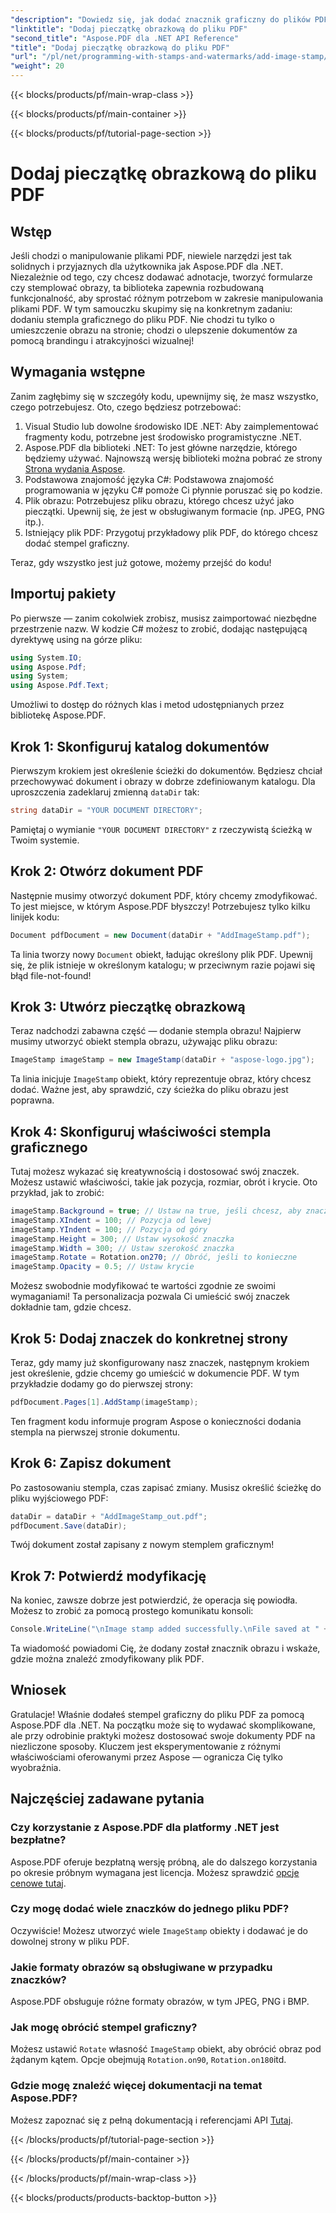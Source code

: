 ```yaml
---
"description": "Dowiedz się, jak dodać znacznik graficzny do plików PDF za pomocą Aspose.PDF dla platformy .NET, korzystając z instrukcji krok po kroku i przykładowego kodu."
"linktitle": "Dodaj pieczątkę obrazkową do pliku PDF"
"second_title": "Aspose.PDF dla .NET API Reference"
"title": "Dodaj pieczątkę obrazkową do pliku PDF"
"url": "/pl/net/programming-with-stamps-and-watermarks/add-image-stamp/"
"weight": 20
---
```


{{< blocks/products/pf/main-wrap-class >}}

{{< blocks/products/pf/main-container >}}

{{< blocks/products/pf/tutorial-page-section >}}

# Dodaj pieczątkę obrazkową do pliku PDF

## Wstęp

Jeśli chodzi o manipulowanie plikami PDF, niewiele narzędzi jest tak solidnych i przyjaznych dla użytkownika jak Aspose.PDF dla .NET. Niezależnie od tego, czy chcesz dodawać adnotacje, tworzyć formularze czy stemplować obrazy, ta biblioteka zapewnia rozbudowaną funkcjonalność, aby sprostać różnym potrzebom w zakresie manipulowania plikami PDF. W tym samouczku skupimy się na konkretnym zadaniu: dodaniu stempla graficznego do pliku PDF. Nie chodzi tu tylko o umieszczenie obrazu na stronie; chodzi o ulepszenie dokumentów za pomocą brandingu i atrakcyjności wizualnej!

## Wymagania wstępne

Zanim zagłębimy się w szczegóły kodu, upewnijmy się, że masz wszystko, czego potrzebujesz. Oto, czego będziesz potrzebować:

1. Visual Studio lub dowolne środowisko IDE .NET: Aby zaimplementować fragmenty kodu, potrzebne jest środowisko programistyczne .NET.
2. Aspose.PDF dla biblioteki .NET: To jest główne narzędzie, którego będziemy używać. Najnowszą wersję biblioteki można pobrać ze strony [Strona wydania Aspose](https://releases.aspose.com/pdf/net/).
3. Podstawowa znajomość języka C#: Podstawowa znajomość programowania w języku C# pomoże Ci płynnie poruszać się po kodzie.
4. Plik obrazu: Potrzebujesz pliku obrazu, którego chcesz użyć jako pieczątki. Upewnij się, że jest w obsługiwanym formacie (np. JPEG, PNG itp.).
5. Istniejący plik PDF: Przygotuj przykładowy plik PDF, do którego chcesz dodać stempel graficzny.

Teraz, gdy wszystko jest już gotowe, możemy przejść do kodu!

## Importuj pakiety

Po pierwsze — zanim cokolwiek zrobisz, musisz zaimportować niezbędne przestrzenie nazw. W kodzie C# możesz to zrobić, dodając następującą dyrektywę using na górze pliku:

```csharp
using System.IO;
using Aspose.Pdf;
using System;
using Aspose.Pdf.Text;
```

Umożliwi to dostęp do różnych klas i metod udostępnianych przez bibliotekę Aspose.PDF.

## Krok 1: Skonfiguruj katalog dokumentów

Pierwszym krokiem jest określenie ścieżki do dokumentów. Będziesz chciał przechowywać dokument i obrazy w dobrze zdefiniowanym katalogu. Dla uproszczenia zadeklaruj zmienną `dataDir` tak:

```csharp
string dataDir = "YOUR DOCUMENT DIRECTORY";
```

Pamiętaj o wymianie `"YOUR DOCUMENT DIRECTORY"` z rzeczywistą ścieżką w Twoim systemie.

## Krok 2: Otwórz dokument PDF

Następnie musimy otworzyć dokument PDF, który chcemy zmodyfikować. To jest miejsce, w którym Aspose.PDF błyszczy! Potrzebujesz tylko kilku linijek kodu:

```csharp
Document pdfDocument = new Document(dataDir + "AddImageStamp.pdf");
```

Ta linia tworzy nowy `Document` obiekt, ładując określony plik PDF. Upewnij się, że plik istnieje w określonym katalogu; w przeciwnym razie pojawi się błąd file-not-found!

## Krok 3: Utwórz pieczątkę obrazkową

Teraz nadchodzi zabawna część — dodanie stempla obrazu! Najpierw musimy utworzyć obiekt stempla obrazu, używając pliku obrazu:

```csharp
ImageStamp imageStamp = new ImageStamp(dataDir + "aspose-logo.jpg");
```

Ta linia inicjuje `ImageStamp` obiekt, który reprezentuje obraz, który chcesz dodać. Ważne jest, aby sprawdzić, czy ścieżka do pliku obrazu jest poprawna.

## Krok 4: Skonfiguruj właściwości stempla graficznego

Tutaj możesz wykazać się kreatywnością i dostosować swój znaczek. Możesz ustawić właściwości, takie jak pozycja, rozmiar, obrót i krycie. Oto przykład, jak to zrobić:

```csharp
imageStamp.Background = true; // Ustaw na true, jeśli chcesz, aby znaczek znajdował się w tle
imageStamp.XIndent = 100; // Pozycja od lewej
imageStamp.YIndent = 100; // Pozycja od góry
imageStamp.Height = 300; // Ustaw wysokość znaczka
imageStamp.Width = 300; // Ustaw szerokość znaczka
imageStamp.Rotate = Rotation.on270; // Obróć, jeśli to konieczne
imageStamp.Opacity = 0.5; // Ustaw krycie
```

Możesz swobodnie modyfikować te wartości zgodnie ze swoimi wymaganiami! Ta personalizacja pozwala Ci umieścić swój znaczek dokładnie tam, gdzie chcesz.

## Krok 5: Dodaj znaczek do konkretnej strony

Teraz, gdy mamy już skonfigurowany nasz znaczek, następnym krokiem jest określenie, gdzie chcemy go umieścić w dokumencie PDF. W tym przykładzie dodamy go do pierwszej strony:

```csharp
pdfDocument.Pages[1].AddStamp(imageStamp);
```

Ten fragment kodu informuje program Aspose o konieczności dodania stempla na pierwszej stronie dokumentu.

## Krok 6: Zapisz dokument

Po zastosowaniu stempla, czas zapisać zmiany. Musisz określić ścieżkę do pliku wyjściowego PDF:

```csharp
dataDir = dataDir + "AddImageStamp_out.pdf";
pdfDocument.Save(dataDir);
```

Twój dokument został zapisany z nowym stemplem graficznym!

## Krok 7: Potwierdź modyfikację

Na koniec, zawsze dobrze jest potwierdzić, że operacja się powiodła. Możesz to zrobić za pomocą prostego komunikatu konsoli:

```csharp
Console.WriteLine("\nImage stamp added successfully.\nFile saved at " + dataDir);
```

Ta wiadomość powiadomi Cię, że dodany został znacznik obrazu i wskaże, gdzie można znaleźć zmodyfikowany plik PDF.

## Wniosek

Gratulacje! Właśnie dodałeś stempel graficzny do pliku PDF za pomocą Aspose.PDF dla .NET. Na początku może się to wydawać skomplikowane, ale przy odrobinie praktyki możesz dostosować swoje dokumenty PDF na niezliczone sposoby. Kluczem jest eksperymentowanie z różnymi właściwościami oferowanymi przez Aspose — ogranicza Cię tylko wyobraźnia.

## Najczęściej zadawane pytania

### Czy korzystanie z Aspose.PDF dla platformy .NET jest bezpłatne?  
Aspose.PDF oferuje bezpłatną wersję próbną, ale do dalszego korzystania po okresie próbnym wymagana jest licencja. Możesz sprawdzić [opcje cenowe tutaj](https://purchase.aspose.com/buy).

### Czy mogę dodać wiele znaczków do jednego pliku PDF?  
Oczywiście! Możesz utworzyć wiele `ImageStamp` obiekty i dodawać je do dowolnej strony w pliku PDF.

### Jakie formaty obrazów są obsługiwane w przypadku znaczków?  
Aspose.PDF obsługuje różne formaty obrazów, w tym JPEG, PNG i BMP.

### Jak mogę obrócić stempel graficzny?  
Możesz ustawić `Rotate` własność `ImageStamp` obiekt, aby obrócić obraz pod żądanym kątem. Opcje obejmują `Rotation.on90`, `Rotation.on180`itd.

### Gdzie mogę znaleźć więcej dokumentacji na temat Aspose.PDF?  
Możesz zapoznać się z pełną dokumentacją i referencjami API [Tutaj](https://reference.aspose.com/pdf/net/).

{{< /blocks/products/pf/tutorial-page-section >}}

{{< /blocks/products/pf/main-container >}}

{{< /blocks/products/pf/main-wrap-class >}}

{{< blocks/products/products-backtop-button >}}